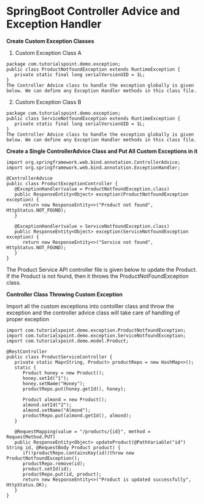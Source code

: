 # SpringBoot Controller Advice and Exception Handler

**Create Custom Exception Classes**

1. Custom Exception Class A

```
package com.tutorialspoint.demo.exception;
public class ProductNotfoundException extends RuntimeException {
   private static final long serialVersionUID = 1L;
}
The Controller Advice class to handle the exception globally is given below. We can define any Exception Handler methods in this class file.
```

2. Custom Exception Class B

```
package com.tutorialspoint.demo.exception;
public class ServiceNotfoundException extends RuntimeException {
   private static final long serialVersionUID = 1L;
}
The Controller Advice class to handle the exception globally is given below. We can define any Exception Handler methods in this class file.
```

**Create a Single ControllerAdvice Class and Put All Custom Exceptions in it**

```
import org.springframework.web.bind.annotation.ControllerAdvice;
import org.springframework.web.bind.annotation.ExceptionHandler;

@ControllerAdvice
public class ProductExceptionController {
   @ExceptionHandler(value = ProductNotfoundException.class)
   public ResponseEntity<Object> exception(ProductNotfoundException exception) {
      return new ResponseEntity<>("Product not found", HttpStatus.NOT_FOUND);
   }
   
   @ExceptionHandler(value = ServiceNotfoundException.class)
   public ResponseEntity<Object> exception(ServiceNotfoundException exception) {
      return new ResponseEntity<>("Service not found", HttpStatus.NOT_FOUND);
   }
}

```
The Product Service API controller file is given below to update the Product. If the Product is not found, then it throws the ProductNotFoundException class.


**Controller Class Throwing Custom Exception**

Import all the custom exceptions into contolller class and throw the exception and the controller advice class will take care of handling of proper exception
```
import com.tutorialspoint.demo.exception.ProductNotfoundException;
import com.tutorialspoint.demo.exception.ServiceNotfoundException;
import com.tutorialspoint.demo.model.Product;

@RestController
public class ProductServiceController {
   private static Map<String, Product> productRepo = new HashMap<>();
   static {
      Product honey = new Product();
      honey.setId("1");
      honey.setName("Honey");
      productRepo.put(honey.getId(), honey);
      
      Product almond = new Product();
      almond.setId("2");
      almond.setName("Almond");
      productRepo.put(almond.getId(), almond);
   }
   
   @RequestMapping(value = "/products/{id}", method = RequestMethod.PUT)
   public ResponseEntity<Object> updateProduct(@PathVariable("id") String id, @RequestBody Product product) { 
      if(!productRepo.containsKey(id))throw new ProductNotfoundException();
      productRepo.remove(id);
      product.setId(id);
      productRepo.put(id, product);
      return new ResponseEntity<>("Product is updated successfully", HttpStatus.OK);
   }
}
```
